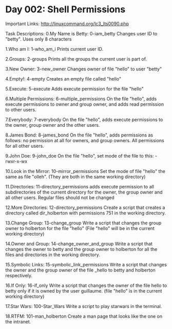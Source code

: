 # Day 002: Shell Permissions #
Important Links:
http://linuxcommand.org/lc3_lts0090.php

Task Descriptions:
0.My Name is Betty: 0-iam_betty
Changes user ID to "betty". Uses only 8 characters

1.Who am I: 1-who_am_i
Prints current user ID.

2.Groups: 2-groups
Prints all the groups the current user is part of.

3.New Owner: 3-new_owner
Changes owner of file "hello" to user "betty"

4.Empty!: 4-empty
Creates an empty file called "hello"

5.Execute: 5-execute
Adds execute permission for the file "hello"

6.Multiple Permissions: 6-multiple_permissions
On the file "hello", adds execute permissions to owner and group owner, and adds read permission to other users.

7.Everybody: 7-everybody
On the file "hello", adds execute permissions to the owner, group owner and the other users.

8.James Bond: 8-james_bond
On the file "hello", adds permissions as follows: no permission at all for owners, and group owners. All permissions for all other users.

9.John Doe: 9-john_doe
On the file "hello", set mode of the file to this: -rwxr-x-wx

10.Look in the Mirror: 10-mirror_permissions
Set the mode of file "hello" the same as file "olleh". (They are both in the same working directory)

11.Directories: 11-directory_permissions
adds execute permission to all subdirectories of the current directory for the owner, the group owner and all other users. Regular files should not be changed

12.More Directories: 12-directory_permissions
Create a script that creates a directory called dir_holberton with permissions 751 in the working directory.

13.Change Group: 13-change_group
Write a script that changes the group owner to holberton for the file "hello" (File "hello" will be in the current working directory)

14.Owner and Group: 14-change_owner_and_group
Write a script that changes the owner to betty and the group owner to holberton for all the files and directories in the working directory.

15.Symbolic Links: 15-symbolic_link_permissions
Write a script that changes the owner and the group owner of the file _hello to betty and holberton respectively.

16.If Only: 16-if_only
Write a script that changes the owner of the file hello to betty only if it is owned by the user guillaume. (file "hello" is in the current working directory)

17.Star Wars: 100-Star_Wars
Write a script to play starwars in the terminal.

18.RTFM: 101-man_holberton
Create a man page that looks like the one on the intranet.